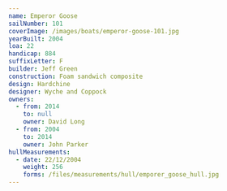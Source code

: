 ```yaml
---
name: Emperor Goose
sailNumber: 101
coverImage: /images/boats/emperor-goose-101.jpg
yearBuilt: 2004
loa: 22
handicap: 884
suffixLetter: F
builder: Jeff Green
construction: Foam sandwich composite
design: Hardchine
designer: Wyche and Coppock
owners:
  - from: 2014
    to: null
    owner: David Long
  - from: 2004
    to: 2014
    owner: John Parker
hullMeasurements:
  - date: 22/12/2004
    weight: 256
    forms: /files/measurements/hull/emporer_goose_hull.jpg
---
```

